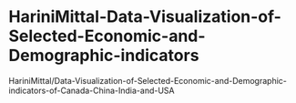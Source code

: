 # HariniMittal-Data-Visualization-of-Selected-Economic-and-Demographic-indicators
HariniMittal/Data-Visualization-of-Selected-Economic-and-Demographic-indicators-of-Canada-China-India-and-USA
